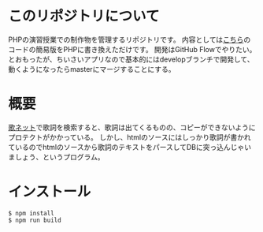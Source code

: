 # このリポジトリについて
 PHPの演習授業での制作物を管理するリポジトリです。
 内容としては[こちら](https://github.com/YudaiTamura/lyrics-parser-for-practice)のコードの簡易版をPHPに書き換えただけです。
 開発はGitHub Flowでやりたい。とおもったが、ちいさいアプリなので基本的にはdevelopブランチで開発して、動くようになったらmasterにマージすることにする。

# 概要
[歌ネット](https://www.uta-net.com)で歌詞を検索すると、歌詞は出てくるものの、コピーができないようにプロテクトがかかっている。
しかし、htmlのソースにはしっかり歌詞が書かれているのでhtmlのソースから歌詞のテキストをパースしてDBに突っ込んじゃいましょう、というプログラム。

# インストール
```
$ npm install
$ npm run build
```